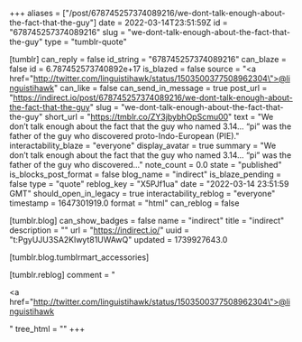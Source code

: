 +++
aliases = ["/post/678745257374089216/we-dont-talk-enough-about-the-fact-that-the-guy"]
date = 2022-03-14T23:51:59Z
id = "678745257374089216"
slug = "we-dont-talk-enough-about-the-fact-that-the-guy"
type = "tumblr-quote"

[tumblr]
can_reply = false
id_string = "678745257374089216"
can_blaze = false
id = 6.787452573740892e+17
is_blazed = false
source = "<a href=\"http://twitter.com/linguistihawk/status/1503500377508962304\">@linguistihawk</a>"
can_like = false
can_send_in_message = true
post_url = "https://indirect.io/post/678745257374089216/we-dont-talk-enough-about-the-fact-that-the-guy"
slug = "we-dont-talk-enough-about-the-fact-that-the-guy"
short_url = "https://tmblr.co/ZY3jbybhOpScmu00"
text = "We don’t talk enough about the fact that the guy who named 3.14… “pi” was the father of the guy who discovered proto-Indo-European (PIE)."
interactability_blaze = "everyone"
display_avatar = true
summary = "We don’t talk enough about the fact that the guy who named 3.14… “pi” was the father of the guy who discovered..."
note_count = 0.0
state = "published"
is_blocks_post_format = false
blog_name = "indirect"
is_blaze_pending = false
type = "quote"
reblog_key = "X5PJf1ua"
date = "2022-03-14 23:51:59 GMT"
should_open_in_legacy = true
interactability_reblog = "everyone"
timestamp = 1647301919.0
format = "html"
can_reblog = false

[tumblr.blog]
can_show_badges = false
name = "indirect"
title = "indirect"
description = ""
url = "https://indirect.io/"
uuid = "t:PgyUJU3SA2Klwyt81UWAwQ"
updated = 1739927643.0

[tumblr.blog.tumblrmart_accessories]

[tumblr.reblog]
comment = "<p><a href=\"http://twitter.com/linguistihawk/status/1503500377508962304\">@linguistihawk</a></p>"
tree_html = ""
+++
